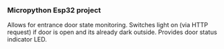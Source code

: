 ﻿### Micropython Esp32 project

Allows for entrance door state monitoring. Switches light on (via HTTP request) if door is open and its already dark outside. Provides door status indicator LED. 
